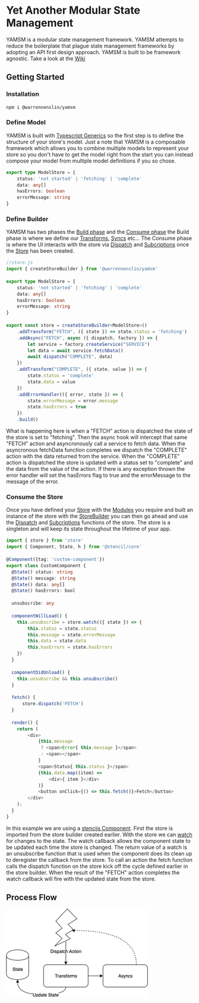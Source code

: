 # Yet Another Modular State Management
YAMSM is a modular state management framework. YAMSM attempts to reduce the boilerplate that plague state management frameworks by adopting an API first design approach. YAMSM is built to be framework agnostic. Take a look at the [Wiki](/wiki)
## Getting Started
### Installation
```sh
npm i @warrennenslin/yamsm
```
### Define Model
YAMSM is built with [Typescript Generics](https://www.typescriptlang.org/docs/handbook/generics.html) so the first step is to define the structure of your store's model. Just a note that YAMSM is a composable framework which allows you to combine multiple models to represent your store so you don't have to get the model right from the start you can instead compose your model from multiple model definitions if you so chose.
```typescript
export type ModelStore = {
    status: 'not started' | 'fetching' | 'complete'
    data: any[]
    hasErrors: boolean
    errorMessage: string
}
```
### Define Builder
YAMSM has two phases the [Build phase](https://todo) and the [Consume phase](https://TODO) the Build phase is where we define our [Transforms](https://TODO), [Syncs](https://TODO) etc... The Consume phase is where the UI interacts with the store via [Dispatch](https://TODO) and [Subcriptions](https://TODO) once the [Store](https://TODO) has been created.
```typescript
//store.js
import { createStoreBuilder } from '@warrennenslin/yamsm'

export type ModelStore = {
    status: 'not started' | 'fetching' | 'complete'
    data: any[]
    hasErrors: boolean
    errorMessage: string
}

export const store = createStoreBuilder<ModelStore>()
    .addTransform("FETCH", ({ state }) => state.status = 'fetching')
    .addAsync("FETCH", async ({ dispatch, factory }) => {
        let service = factory.createService("SERVICE")
        let data = await service.fetchData()
        await dispatch("COMPLETE", data)
    })
    .addTransform("COMPLETE", ({ state, value }) => {
        state.status = 'complete'
        state.data = value
    })
    .addErrorHandler(({ error, state }) => {
        state.errorMessage = error.message
        state.hasErrors = true
    })
    .build()
```
What is happening here is when a "FETCH" action is dispatched the state of the store is set to "fetching". Then the async hook will intercept that same "FETCH" action and asyncronously call a service to fetch data. When the asyncronous fetchData function completes we dispatch the "COMPLETE" action with the data returned from the service. When the "COMPLETE" action is dispatched the store is updated with a status set to "complete" and the data from the value of the action. If there is any exception thrown the error handler will set the hasErrors flag to true and the errorMessage to the message of the error.
### Consume the Store
Once you have defined your [Store](https://TODO) with the [Modules](https://TODO) you require and built an instance of the store with the [StoreBuilder](https://TODO) you can then go ahead and use the [Dispatch](https://TODO) and [Subcriptions](https://TODO) functions of the store. The store is a singleton and will keep its state throughout the lifetime of your app.
```typescript
import { store } from 'store'
import { Component, State, h } from '@stencil/core'

@Component({tag: 'custom-component'})
export class CustomComponent {
  @State() status: string
  @State() message: string
  @State() data: any[]
  @State() hasErrors: bool

  unsubscribe: any

  componentWillLoad() {
    this.unsubscribe = store.watch(({ state }) => {
        this.status = state.status
        this.message = state.errorMessage
        this.data = state.data
        this.hasErrors = state.hasErrors
    })
  }

  componentDidUnload() {
    this.unsubscribe && this.unsubscribe()
  }

  fetch() {
      store.dispatch('FETCH')
  }

  render() {
    return (
        <div>
            {this.message 
             ? <span>Error{ this.message }</span>
             : <span></span>
            }
            <span>Status{ this.status }</span>
            {this.data.map((item) =>
                <div>{ item }</div>
            )}
            <button onClick={() => this.fetch()}>Fetch</button>
        </div>
    );
  }
}
```
In this example we are using a [stencijs Component](https://stenciljs.com/docs/component). First the store is imported from the store builder created earlier. With the store we can [watch](https://TODO) for changes to the state. The watch callback allows the component state to be updated each time the store is changed. The return value of a watch is an unsubscribe function that is used when the component does its clean up to deregister the callback from the store. To call an action the fetch function calls the dispatch function on the store kick off the cycle defined earlier in the store builder. When the result of the "FETCH" action completes the watch callback will fire with the updated state from the store.
## Process Flow
![Lifecycle](StateFlow.png)